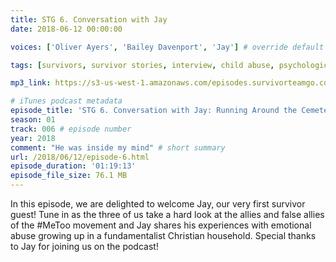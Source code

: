 ```yaml
---
title: STG 6. Conversation with Jay
date: 2018-06-12 00:00:00

voices: ['Oliver Ayers', 'Bailey Davenport', 'Jay'] # override default (which is just Oliver and Bailey)

tags: [survivors, survivor stories, interview, child abuse, psychological abuse, religion, religious abuse]

mp3_link: https://s3-us-west-1.amazonaws.com/episodes.survivorteamgo.com/STG+6+Conversation+with+Jay+Running+Around+the+Cemetery.mp3

# iTunes podcast metadata
episode_title: 'STG 6. Conversation with Jay: Running Around the Cemetery'
season: 01
track: 006 # episode number
year: 2018
comment: "He was inside my mind" # short summary
url: /2018/06/12/episode-6.html
episode_duration: '01:19:13'
episode_file_size: 76.1 MB
---
```


In this episode, we are delighted to welcome Jay, our very first survivor guest! Tune in as the three of us take a hard look at the allies and false allies of the #MeToo movement and Jay shares his experiences with emotional abuse growing up in a fundamentalist Christian household. Special thanks to Jay for joining us on the podcast!
